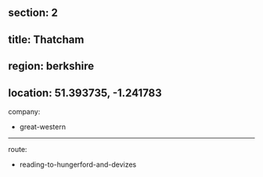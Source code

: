 section: 2
----
title: Thatcham
----
region: berkshire
----
location: 51.393735, -1.241783
----
company:
- great-western
----
route:
- reading-to-hungerford-and-devizes
